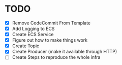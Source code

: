 # TODO

* [x] Remove CodeCommit From Template
* [x] Add Logging to ECS
* [x] Create ECS Service
* [x] Figure out how to make things work
* [x] Create Topic
* [x] Create Producer (make it available through HTTP)
* [ ] Create Steps to reproduce the whole infra